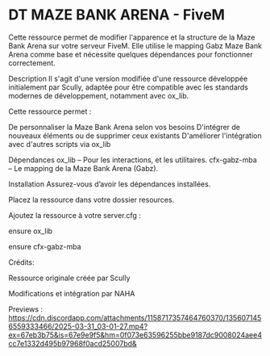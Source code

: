 # DT MAZE BANK ARENA - FiveM


Cette ressource permet de modifier l'apparence et la structure de la Maze Bank Arena sur votre serveur FiveM. Elle utilise le mapping Gabz Maze Bank Arena comme base et nécessite quelques dépendances pour fonctionner correctement.

Description
Il s'agit d'une version modifiée d'une ressource développée initialement par Scully, adaptée pour être compatible avec les standards modernes de développement, notamment avec ox_lib.

Cette ressource permet :

De personnaliser la Maze Bank Arena selon vos besoins
D'intégrer de nouveaux éléments ou de supprimer ceux existants
D'améliorer l'intégration avec d'autres scripts via ox_lib

Dépendances
ox_lib – Pour les interactions, et les utilitaires.
cfx-gabz-mba – Le mapping de la Maze Bank Arena (Gabz).

Installation
Assurez-vous d’avoir les dépendances installées.

Placez la ressource dans votre dossier resources.

Ajoutez la ressource à votre server.cfg :

ensure ox_lib

ensure cfx-gabz-mba


Crédits:

Ressource originale créée par Scully

Modifications et intégration par NAHA

Previews : 
https://cdn.discordapp.com/attachments/1158717357464760370/1356071456559333466/2025-03-31_03-01-27.mp4?ex=67eb3b75&is=67e9e9f5&hm=0f073e63596255bbe9187dc9008024aee4cc7e1332d495b97968f0acd25007bd&
